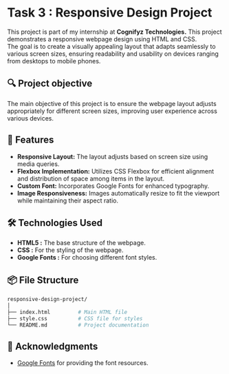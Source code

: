 # Task 3 : Responsive Design Project

This project is part of my internship at **Cognifyz Technologies.** This project demonstrates a responsive webpage design using HTML and CSS.\
The goal is to create a visually appealing layout that adapts seamlessly to various screen sizes, ensuring readability and usability on devices ranging from desktops to mobile phones.

## 🔍 Project objective

The main objective of this project is to ensure the webpage layout adjusts appropriately for different screen sizes, improving user experience across various devices.
 
## 🎯 Features

- **Responsive Layout:** The layout adjusts based on screen size using media queries.
- **Flexbox Implementation:** Utilizes CSS Flexbox for efficient alignment and distribution of space among items in the layout.
- **Custom Font:** Incorporates Google Fonts for enhanced typography.
- **Image Responsiveness:** Images automatically resize to fit the viewport while maintaining their aspect ratio.

## 🛠️ Technologies Used

- **HTML5 :** The base structure of the webpage.
- **CSS :** For the styling of the webpage.
- **Google Fonts :** For choosing different font styles.

## 📦 File Structure
```bash
responsive-design-project/
│
├── index.html         # Main HTML file
├── style.css          # CSS file for styles
└── README.md          # Project documentation
```

## 📃 Acknowledgments
- [Google Fonts](https://fonts.google.com/) for providing the font resources.

